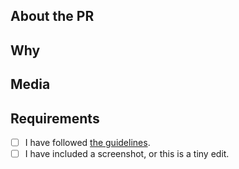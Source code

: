 ## About the PR
<!-- What did you change/add? -->

## Why
<!-- Discuss the purpose of what you did/who will use it. -->

## Media
<!-- You must attach a screenshot of your entire document ingame. If the whole document does not fit in one screenshot, you must post multiple. -->
<!-- You are not required to post a screenshot if you only made a minor change to an existing document such as a spelling fix. -->

## Requirements
<!-- Confirm the following by placing an X in the brackets [X]: -->
- [ ] I have followed [the guidelines](https://github.com/SandwichStation/ss14-forms-txt/wiki/Guidelines).
- [ ] I have included a screenshot, or this is a tiny edit.
<!-- You should understand that not following the above may get your PR closed at maintainer’s discretion -->
